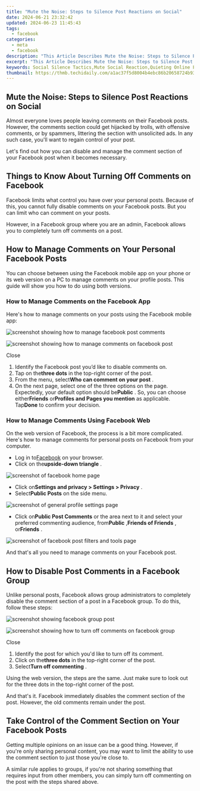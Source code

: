 ```yaml
---
title: "Mute the Noise: Steps to Silence Post Reactions on Social"
date: 2024-06-21 23:32:42
updated: 2024-06-23 11:45:43
tags:
  - facebook
categories:
  - meta
  - facebook
description: "This Article Describes Mute the Noise: Steps to Silence Post Reactions on Social"
excerpt: "This Article Describes Mute the Noise: Steps to Silence Post Reactions on Social"
keywords: Social Silence Tactics,Mute Social Reaction,Quieting Online Feedback,Responsive Hush Steps,Noise Control in Social,Post Reactions Mute Guide,Tame Social Media Comments
thumbnail: https://thmb.techidaily.com/a1ac37f5d8004b4ebc86b20658724b93ef9aff951f603f30c9c8797a450783bc.jpg
---
```


## Mute the Noise: Steps to Silence Post Reactions on Social

 Almost everyone loves people leaving comments on their Facebook posts. However, the comments section could get hijacked by trolls, with offensive comments, or by spammers, littering the section with unsolicited ads. In any such case, you'll want to regain control of your post.

 Let's find out how you can disable and manage the comment section of your Facebook post when it becomes necessary.

## Things to Know About Turning Off Comments on Facebook

 Facebook limits what control you have over your personal posts. Because of this, you cannot fully disable comments on your Facebook posts. But you can limit who can comment on your posts.

 However, in a Facebook group where you are an admin, Facebook allows you to completely turn off comments on a post.

## How to Manage Comments on Your Personal Facebook Posts

 You can choose between using the Facebook mobile app on your phone or its web version on a PC to manage comments on your profile posts. This guide will show you how to do using both versions.

### How to Manage Comments on the Facebook App

 Here's how to manage comments on your posts using the Facebook mobile app:

![screenshot showing how to manage facebook post comments](https://static1.makeuseofimages.com/wordpress/wp-content/uploads/2021/12/screenshot-showing-how-to-manage-facebook-post-comments.jpg)

![screenshot showing how to manage comments on facebook post](https://static1.makeuseofimages.com/wordpress/wp-content/uploads/2021/12/screenshot-showing-how-to-manage-comments-on-facebook-post.jpg)

Close

1. Identify the Facebook post you’d like to disable comments on.
2. Tap on the**three dots** in the top-right corner of the post.
3. From the menu, select**Who can comment on your post** .
4. On the next page, select one of the three options on the page. Expectedly, your default option should be**Public** . So, you can choose either**Friends** or**Profiles and Pages you mention** as applicable. Tap**Done** to confirm your decision.

### How to Manage Comments Using Facebook Web

 On the web version of Facebook, the process is a bit more complicated. Here's how to manage comments for personal posts on Facebook from your computer.

* Log in to[Facebook](https://www.facebook.com/) on your browser.
* Click on the**upside-down triangle** .

![screenshot of facebook home page](https://static1.makeuseofimages.com/wordpress/wp-content/uploads/2022/01/screenshot-of-facebook-homepage-1.JPG)

* Click on**Settings and privacy > Settings > Privacy** .
* Select**Public Posts** on the side menu.

![screenshot of general profile settings page](https://static1.makeuseofimages.com/wordpress/wp-content/uploads/2022/01/screenshot-of-general-profile-settings-page-1.JPG)

* Click on**Public Post Comments** or the area next to it and select your preferred commenting audience, from**Public** ,**Friends of Friends** , or**Friends** .

![screenshot of facebook post filters and tools page](https://static1.makeuseofimages.com/wordpress/wp-content/uploads/2022/01/screenshot-of-facebook-post-filters-and-tools-page.JPG)

 And that's all you need to manage comments on your Facebook post.

## How to Disable Post Comments in a Facebook Group

 Unlike personal posts, Facebook allows group administrators to completely disable the comment section of a post in a Facebook group. To do this, follow these steps:

![screenshot showing facebook group post](https://static1.makeuseofimages.com/wordpress/wp-content/uploads/2021/12/screenshot-showing-facebook-group-post.jpg)

![screenshot showing how to turn off comments on facebook group](https://static1.makeuseofimages.com/wordpress/wp-content/uploads/2021/12/screenshot-showing-how-to-turn-off-comments-on-facebook-group.jpg)

Close

1. Identify the post for which you'd like to turn off its comment.
2. Click on the**three dots** in the top-right corner of the post.
3. Select**Turn off commenting** .

 Using the web version, the steps are the same. Just make sure to look out for the three dots in the top-right corner of the post.

 And that's it. Facebook immediately disables the comment section of the post. However, the old comments remain under the post.

## Take Control of the Comment Section on Your Facebook Posts

 Getting multiple opinions on an issue can be a good thing. However, if you're only sharing personal content, you may want to limit the ability to use the comment section to just those you're close to.

 A similar rule applies to groups, if you're not sharing something that requires input from other members, you can simply turn off commenting on the post with the steps shared above.


<ins class="adsbygoogle"
     style="display:block"
     data-ad-format="autorelaxed"
     data-ad-client="ca-pub-7571918770474297"
     data-ad-slot="1223367746"></ins>



<ins class="adsbygoogle"
     style="display:block"
     data-ad-client="ca-pub-7571918770474297"
     data-ad-slot="8358498916"
     data-ad-format="auto"
     data-full-width-responsive="true"></ins>
